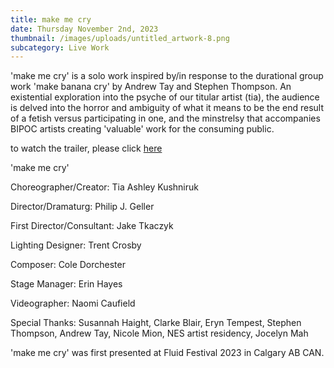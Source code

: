 ```yaml
---
title: make me cry
date: Thursday November 2nd, 2023
thumbnail: /images/uploads/untitled_artwork-8.png
subcategory: Live Work
---
```

'﻿make me cry' is a solo work inspired by/in response to the durational group work 'make banana cry' by Andrew Tay and Stephen Thompson. An existential exploration into the psyche of our titular artist (tia), the audience is delved into the horror and ambiguity of what it means to be the end result of a fetish versus participating in one, and the minstrelsy that accompanies BIPOC artists creating 'valuable' work for the consuming public. 

to watch the trailer, please click [here](https://youtu.be/A-VoBgJj4zc)



'﻿make me cry' 

C﻿horeographer/Creator: Tia Ashley Kushniruk

D﻿irector/Dramaturg: Philip J. Geller

F﻿irst Director/Consultant: Jake Tkaczyk

L﻿ighting Designer: Trent Crosby

C﻿omposer: Cole Dorchester

S﻿tage Manager: Erin Hayes

V﻿ideographer: Naomi Caufield

S﻿pecial Thanks: Susannah Haight, Clarke Blair, Eryn Tempest, Stephen Thompson, Andrew Tay, Nicole Mion, NES artist residency, Jocelyn Mah



'﻿make me cry' was first presented at Fluid Festival 2023 in Calgary AB CAN.